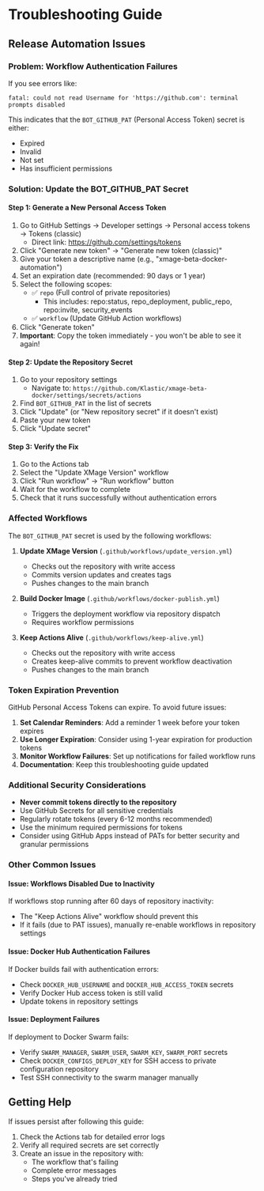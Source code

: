 # Troubleshooting Guide

## Release Automation Issues

### Problem: Workflow Authentication Failures

If you see errors like:
```
fatal: could not read Username for 'https://github.com': terminal prompts disabled
```

This indicates that the `BOT_GITHUB_PAT` (Personal Access Token) secret is either:
- Expired
- Invalid
- Not set
- Has insufficient permissions

### Solution: Update the BOT_GITHUB_PAT Secret

#### Step 1: Generate a New Personal Access Token

1. Go to GitHub Settings → Developer settings → Personal access tokens → Tokens (classic)
   - Direct link: https://github.com/settings/tokens
2. Click "Generate new token" → "Generate new token (classic)"
3. Give your token a descriptive name (e.g., "xmage-beta-docker-automation")
4. Set an expiration date (recommended: 90 days or 1 year)
5. Select the following scopes:
   - ✅ `repo` (Full control of private repositories)
     - This includes: repo:status, repo_deployment, public_repo, repo:invite, security_events
   - ✅ `workflow` (Update GitHub Action workflows)
6. Click "Generate token"
7. **Important**: Copy the token immediately - you won't be able to see it again!

#### Step 2: Update the Repository Secret

1. Go to your repository settings
   - Navigate to: `https://github.com/Klastic/xmage-beta-docker/settings/secrets/actions`
2. Find `BOT_GITHUB_PAT` in the list of secrets
3. Click "Update" (or "New repository secret" if it doesn't exist)
4. Paste your new token
5. Click "Update secret"

#### Step 3: Verify the Fix

1. Go to the Actions tab
2. Select the "Update XMage Version" workflow
3. Click "Run workflow" → "Run workflow" button
4. Wait for the workflow to complete
5. Check that it runs successfully without authentication errors

### Affected Workflows

The `BOT_GITHUB_PAT` secret is used by the following workflows:

1. **Update XMage Version** (`.github/workflows/update_version.yml`)
   - Checks out the repository with write access
   - Commits version updates and creates tags
   - Pushes changes to the main branch

2. **Build Docker Image** (`.github/workflows/docker-publish.yml`)
   - Triggers the deployment workflow via repository dispatch
   - Requires workflow permissions

3. **Keep Actions Alive** (`.github/workflows/keep-alive.yml`)
   - Checks out the repository with write access
   - Creates keep-alive commits to prevent workflow deactivation
   - Pushes changes to the main branch

### Token Expiration Prevention

GitHub Personal Access Tokens can expire. To avoid future issues:

1. **Set Calendar Reminders**: Add a reminder 1 week before your token expires
2. **Use Longer Expiration**: Consider using 1-year expiration for production tokens
3. **Monitor Workflow Failures**: Set up notifications for failed workflow runs
4. **Documentation**: Keep this troubleshooting guide updated

### Additional Security Considerations

- **Never commit tokens directly to the repository**
- Use GitHub Secrets for all sensitive credentials
- Regularly rotate tokens (every 6-12 months recommended)
- Use the minimum required permissions for tokens
- Consider using GitHub Apps instead of PATs for better security and granular permissions

### Other Common Issues

#### Issue: Workflows Disabled Due to Inactivity

If workflows stop running after 60 days of repository inactivity:
- The "Keep Actions Alive" workflow should prevent this
- If it fails (due to PAT issues), manually re-enable workflows in repository settings

#### Issue: Docker Hub Authentication Failures

If Docker builds fail with authentication errors:
- Check `DOCKER_HUB_USERNAME` and `DOCKER_HUB_ACCESS_TOKEN` secrets
- Verify Docker Hub access token is still valid
- Update tokens in repository settings

#### Issue: Deployment Failures

If deployment to Docker Swarm fails:
- Verify `SWARM_MANAGER`, `SWARM_USER`, `SWARM_KEY`, `SWARM_PORT` secrets
- Check `DOCKER_CONFIGS_DEPLOY_KEY` for SSH access to private configuration repository
- Test SSH connectivity to the swarm manager manually

## Getting Help

If issues persist after following this guide:
1. Check the Actions tab for detailed error logs
2. Verify all required secrets are set correctly
3. Create an issue in the repository with:
   - The workflow that's failing
   - Complete error messages
   - Steps you've already tried
